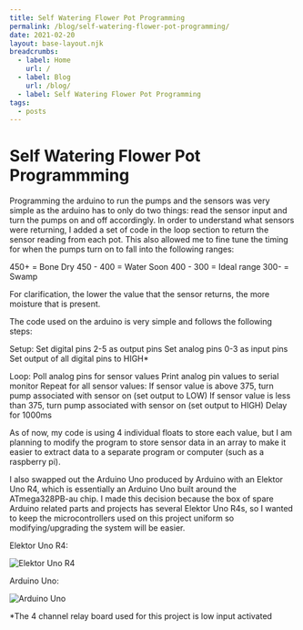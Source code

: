 ```yaml
---
title: Self Watering Flower Pot Programming
permalink: /blog/self-watering-flower-pot-programming/
date: 2021-02-20
layout: base-layout.njk
breadcrumbs:
  - label: Home
    url: /
  - label: Blog
    url: /blog/
  - label: Self Watering Flower Pot Programming
tags:
  - posts
---
```


# Self Watering Flower Pot Programmming

<!-- Excerpt Start -->
Programming the arduino to run the pumps and the sensors was very simple as the arduino has to only do two things: read the sensor input and turn the pumps on and off accordingly. In order to understand what sensors were returning, I added a set of code in the loop section to return the sensor reading from each pot. This also allowed me to fine tune the timing for when the pumps turn on to fall into the following ranges:
<!-- Excerpt End -->

450+ = Bone Dry
450 - 400 = Water Soon
400 - 300 = Ideal range
300- = Swamp

For clarification, the lower the value that the sensor returns, the more moisture that is present.

The code used on the arduino is very simple and follows the following steps:


Setup:
  Set digital pins 2-5 as output pins
  Set analog pins 0-3 as input pins
  Set output of all digital pins to HIGH*

Loop:
  Poll analog pins for sensor values
  Print analog pin values to serial monitor
  Repeat for all sensor values:
    If sensor value is above 375, turn pump associated with sensor on (set output to LOW)
    If sensor value is less than 375, turn pump associated with sensor on (set output to HIGH)
  Delay for 1000ms

As of now, my code is using 4 individual floats to store each value, but I am planning to modify the program to store sensor data in an array to make it easier to extract data to a separate program or computer (such as a raspberry pi).

I also swapped out the Arduino Uno produced by Arduino with an Elektor Uno R4, which is essentially an Arduino Uno built around the ATmega328PB-au chip. I made this decision because the box of spare Arduino related parts and projects has several Elektor Uno R4s, so I wanted to keep the microcontrollers used on this project uniform so modifying/upgrading the system will be easier.

Elektor Uno R4:

![Elektor Uno R4](/img/elektorlab-uno-r4.png)

Arduino Uno:

![Arduino Uno](/img/arduino-uno.jpg)

*The 4 channel relay board used for this project is low input activated
